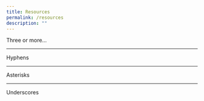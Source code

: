 ```yaml
---
title: Resources
permalink: /resources
description: ""
---
```

Three or more...

---

Hyphens

***

Asterisks

___

Underscores